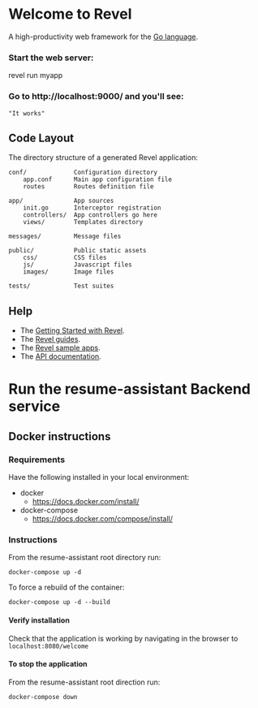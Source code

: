 # Welcome to Revel

A high-productivity web framework for the [Go language](http://www.golang.org/).


### Start the web server:

   revel run myapp

### Go to http://localhost:9000/ and you'll see:

    "It works"

## Code Layout

The directory structure of a generated Revel application:

    conf/             Configuration directory
        app.conf      Main app configuration file
        routes        Routes definition file

    app/              App sources
        init.go       Interceptor registration
        controllers/  App controllers go here
        views/        Templates directory

    messages/         Message files

    public/           Public static assets
        css/          CSS files
        js/           Javascript files
        images/       Image files

    tests/            Test suites


## Help

* The [Getting Started with Revel](http://revel.github.io/tutorial/gettingstarted.html).
* The [Revel guides](http://revel.github.io/manual/index.html).
* The [Revel sample apps](http://revel.github.io/examples/index.html).
* The [API documentation](https://godoc.org/github.com/revel/revel).

# Run the resume-assistant Backend service

## Docker instructions

### Requirements
Have the following installed in your local environment:

- docker
  - https://docs.docker.com/install/
- docker-compose
  - https://docs.docker.com/compose/install/

### Instructions
From the resume-assistant root directory run:
```
docker-compose up -d
```
To force a rebuild of the container:
```
docker-compose up -d --build
```

#### Verify installation

Check that the application is working by navigating in the browser to `localhost:8080/welcome`

#### To stop the application
From the resume-assistant root direction run:
```
docker-compose down
```
